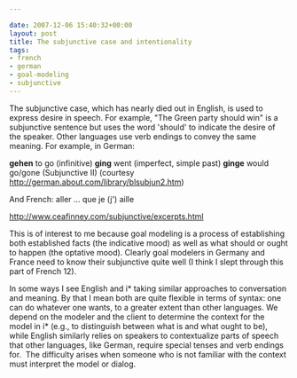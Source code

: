 ```yaml
---

date: 2007-12-06 15:40:32+00:00
layout: post
title: The subjunctive case and intentionality
tags:
- french
- german
- goal-modeling
- subjunctive
---
```


The subjunctive case, which has nearly died out in English, is used to express desire in speech. For example, "The Green party should win" is a subjunctive sentence but uses the word 'should' to indicate the desire of the speaker. Other languages use verb endings to convey the same meaning. For example, in German:

**gehen** to go (infinitive)
**ging** went (imperfect, simple past)
**ginge** would go/gone (Subjunctive II)  (courtesy http://german.about.com/library/blsubjun2.htm)

And French:
aller
... que je (j') aille

http://www.ceafinney.com/subjunctive/excerpts.html

This is of interest to me because goal modeling is a process of establishing both established facts (the indicative mood) as well as what should or ought to happen (the optative mood). Clearly goal modelers in Germany and France need to know their subjunctive quite well (I think I slept through this part of French 12).

In some ways I see English and i* taking similar approaches to conversation and meaning. By that I mean both are quite flexible in terms of syntax: one can do whatever one wants, to a greater extent than other languages. We depend on the modeler and the client to determine the context for the model in i* (e.g., to distinguish between what is and what ought to be), while English similarly relies on speakers to contextualize parts of speech that other languages, like German, require special tenses and verb endings for.  The difficulty arises when someone who is not familiar with the context must interpret the model or dialog.

